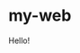 # my-web
<!DOCTYPE html>
<html>
<head>
  <meta charset="utf-8" />
  <title>--TITLE--</title>
</head>
<body>
  Hello!
</body>
</html>